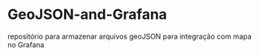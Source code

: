 # GeoJSON-and-Grafana
repositório para armazenar arquivos geoJSON para integração com mapa no Grafana
